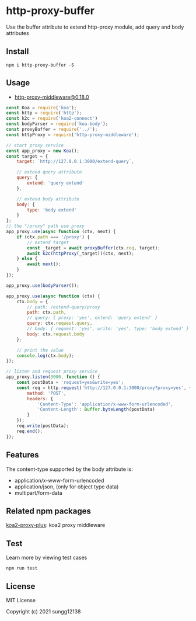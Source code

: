 # http-proxy-buffer

Use the buffer attribute to extend http-proxy module, add query and body attributes

## Install

```
npm i http-proxy-buffer -S
```

## Usage

- http-proxy-middleware@0.18.0

```javascript
const Koa = require('koa');
const http = require('http');
const k2c = require('koa2-connect')
const bodyParser = require('koa-body');
const proxyBuffer = require('../');
const httpProxy = require('http-proxy-middleware');

// start proxy service
const app_proxy = new Koa();
const target = {
    target: `http://127.0.0.1:3000/extend-query`,

    // extend query attribute
    query: {
        extend: 'query extend'
    },

    // extend body attribute
    body: {
        type: 'body extend'
    }
};
// the "/proxy" path use proxy
app_proxy.use(async function (ctx, next) {
    if (ctx.path === '/proxy') {
        // extend target
        const _target = await proxyBuffer(ctx.req, target);
        await k2c(httpProxy(_target))(ctx, next);
    } else {
        await next();
    }
});

app_proxy.use(bodyParser());

app_proxy.use(async function (ctx) {
    ctx.body = {
        // path: /extend-query/proxy
        path: ctx.path,
        // query: { proxy: 'yes', extend: 'query extend' }
        query: ctx.request.query,
        // body: { request: 'yes', write: 'yes', type: 'body extend' }
        body: ctx.request.body
    };

    // print the value
    console.log(ctx.body);
});

// listen and request proxy service
app_proxy.listen(3000, function () {
    const postData = 'request=yes&write=yes';
    const req = http.request('http://127.0.0.1:3000/proxy?proxy=yes', {
        method: 'POST',
        headers: {
            'Content-Type': 'application/x-www-form-urlencoded',
            'Content-Length': Buffer.byteLength(postData)
        }
    });
    req.write(postData);
    req.end();
});
```
## Features

The content-type supported by the body attribute is: 

- application/x-www-form-urlencoded
- application/json, (only for object type data)
- multipart/form-data

## Related npm packages

[koa2-proxy-plus](https://github.com/SunGg12138/koa2-proxy-plus): koa2 proxy middleware

## Test

Learn more by viewing test cases

```
npm run test
```

## License

MIT License

Copyright (c) 2021 sungg12138
